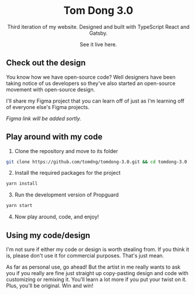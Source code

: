 <!-- PROJECT LOGO AND TITILE -->
<br />
<p align="center">
    <h1 align="center">Tom Dong 3.0</h1>
    <p align="center">Third iteration of my website. Designed and built with TypeScript React and Gatsby.</p>
    <a><p align="center">See it live here.</p></a>
</p>

## Check out the design

You know how we have open-source code? Well designers have been taking notice of us developers so they've also started an open-source movement with open-source design.

I'll share my Figma project that you can learn off of just as I'm learning off of everyone else's Figma projects.

_Figma link will be added sortly._

## Play around with my code

1. Clone the repository and move to its folder

```sh
git clone https://github.com/tomdng/tomdong-3.0.git && cd tomdong-3.0
```

2. Install the required packages for the project

```sh
yarn install
```

3. Run the development version of Propguard

```sh
yarn start
```

4. Now play around, code, and enjoy!

## Using my code/design

I'm not sure if either my code or design is worth stealing from. If you think it is, please don't use it for commercial purposes. That's just mean.

As far as personal use, go ahead! But the artist in me really wants to ask you if you really are fine just straight up copy-pasting design and code with customizing or remixing it. You'll learn a lot more if you put your twist on it. Plus, you'll be original. Win and win!
